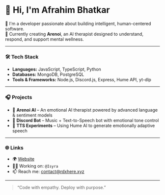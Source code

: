 # 👋 Hi, I'm Afrahim Bhatkar

🚀 I'm a developer passionate about building intelligent, human-centered software.  
🧠 Currently creating **Arenoi**, an AI therapist designed to understand, respond, and support mental wellness.

---

### 🛠️ Tech Stack
- **Languages:** JavaScript, TypeScript, Python  
- **Databases:** MongoDB, PostgreSQL  
- **Tools & Frameworks:** Node.js, Discord.js, Express, Hume API, yt-dlp  

---

### 🎧 Projects
- 🤖 **Arenoi AI** – An emotional AI therapist powered by advanced language & sentiment models  
- 🎵 **Discord Bot** – Music + Text-to-Speech bot with emotional tone control  
- 🧠 **TTS Experiments** – Using Hume AI to generate emotionally adaptive speech

---

### 🌐 Links
- 🌍 [Website](https://rdxhere.xyz)
- 🧑‍💼 Working on: `@Isyra`
- 📫 Reach me: [contact@rdxhere.xyz](mailto:contact@rdxhere.xyz)

---

> “Code with empathy. Deploy with purpose.”
